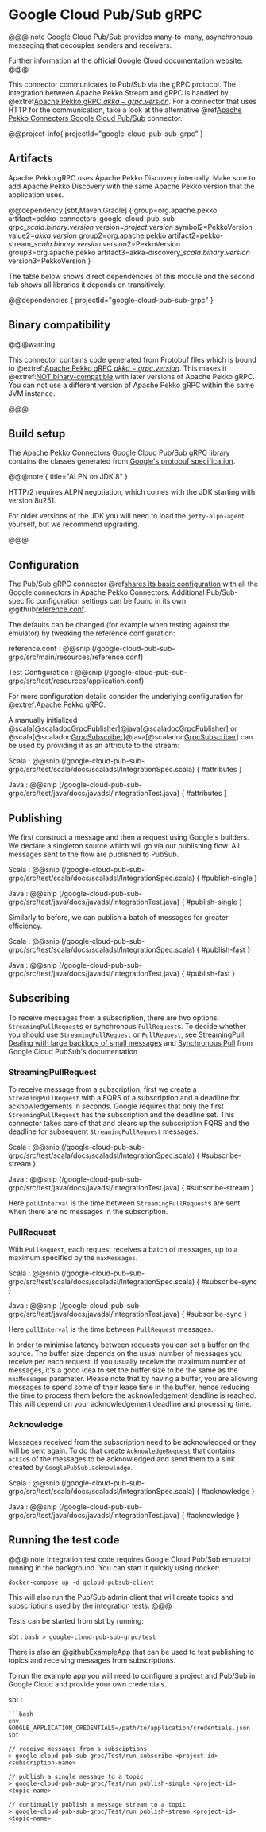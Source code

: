 # Google Cloud Pub/Sub gRPC

@@@ note
Google Cloud Pub/Sub provides many-to-many, asynchronous messaging that decouples senders and receivers.

Further information at the official [Google Cloud documentation website](https://cloud.google.com/pubsub/docs/overview).
@@@

This connector communicates to Pub/Sub via the gRPC protocol. The integration between Apache Pekko Stream and gRPC is handled by
@extref[Apache Pekko gRPC $akka-grpc.version$](akka-grpc:). For a connector that uses HTTP for the communication, take a
look at the alternative @ref[Apache Pekko Connectors Google Cloud Pub/Sub](google-cloud-pub-sub.md) connector.

@@project-info{ projectId="google-cloud-pub-sub-grpc" }

## Artifacts

Apache Pekko gRPC uses Apache Pekko Discovery internally. Make sure to add Apache Pekko Discovery with the same Apache Pekko version that the application uses.

@@dependency [sbt,Maven,Gradle] {
  group=org.apache.pekko
  artifact=pekko-connectors-google-cloud-pub-sub-grpc_$scala.binary.version$
  version=$project.version$
  symbol2=PekkoVersion
  value2=$akka.version$
  group2=org.apache.pekko
  artifact2=pekko-stream_$scala.binary.version$
  version2=PekkoVersion
  group3=org.apache.pekko
  artifact3=akka-discovery_$scala.binary.version$
  version3=PekkoVersion
}

The table below shows direct dependencies of this module and the second tab shows all libraries it depends on transitively.

@@dependencies { projectId="google-cloud-pub-sub-grpc" }

## Binary compatibility

@@@warning

This connector contains code generated from Protobuf files which is bound to @extref:[Apache Pekko gRPC $akka-grpc.version$](akka-grpc:). This makes it @extref:[NOT binary-compatible](akka-grpc:/binary-compatibility.html) with later versions of Apache Pekko gRPC.
You can not use a different version of Apache Pekko gRPC within the same JVM instance.

@@@

## Build setup

The Apache Pekko Connectors Google Cloud Pub/Sub gRPC library contains the classes generated from [Google's protobuf specification](https://github.com/googleapis/java-pubsub/tree/master/proto-google-cloud-pubsub-v1/).

@@@note { title="ALPN on JDK 8" }

HTTP/2 requires ALPN negotiation, which comes with the JDK starting with
version 8u251.

For older versions of the JDK you will need to load the `jetty-alpn-agent`
yourself, but we recommend upgrading.

@@@

## Configuration

The Pub/Sub gRPC connector @ref[shares its basic configuration](google-common.md) with all the Google connectors in Apache Pekko Connectors.
Additional Pub/Sub-specific configuration settings can be found in its own @github[reference.conf](/google-cloud-pub-sub-grpc/src/main/resources/reference.conf).

The defaults can be changed (for example when testing against the emulator) by tweaking the reference configuration:

reference.conf
: @@snip (/google-cloud-pub-sub-grpc/src/main/resources/reference.conf)

Test Configuration
: @@snip (/google-cloud-pub-sub-grpc/src/test/resources/application.conf)

For more configuration details consider the underlying configuration for @extref:[Apache Pekko gRPC](akka-grpc:/client/configuration.html).

A manually initialized @scala[@scaladoc[GrpcPublisher](akka.stream.alpakka.googlecloud.pubsub.grpc.scaladsl.GrpcPublisher)]@java[@scaladoc[GrpcPublisher](akka.stream.alpakka.googlecloud.pubsub.grpc.javadsl.GrpcPublisher)] or @scala[@scaladoc[GrpcSubscriber](akka.stream.alpakka.googlecloud.pubsub.grpc.scaladsl.GrpcSubscriber)]@java[@scaladoc[GrpcSubscriber](akka.stream.alpakka.googlecloud.pubsub.grpc.javadsl.GrpcSubscriber)] can be used by providing it as an attribute to the stream:

Scala
: @@snip (/google-cloud-pub-sub-grpc/src/test/scala/docs/scaladsl/IntegrationSpec.scala) { #attributes }

Java
: @@snip (/google-cloud-pub-sub-grpc/src/test/java/docs/javadsl/IntegrationTest.java) { #attributes }

## Publishing

We first construct a message and then a request using Google's builders. We declare a singleton source which will go via our publishing flow. All messages sent to the flow are published to PubSub.

Scala
: @@snip (/google-cloud-pub-sub-grpc/src/test/scala/docs/scaladsl/IntegrationSpec.scala) { #publish-single }

Java
: @@snip (/google-cloud-pub-sub-grpc/src/test/java/docs/javadsl/IntegrationTest.java) { #publish-single }


Similarly to before, we can publish a batch of messages for greater efficiency.

Scala
: @@snip (/google-cloud-pub-sub-grpc/src/test/scala/docs/scaladsl/IntegrationSpec.scala) { #publish-fast }

Java
: @@snip (/google-cloud-pub-sub-grpc/src/test/java/docs/javadsl/IntegrationTest.java) { #publish-fast }

## Subscribing

To receive messages from a subscription, there are two options: `StreamingPullRequest`s or synchronous `PullRequest`s.
To decide whether you should use `StreamingPullRequest` or `PullRequest`, see [StreamingPull: Dealing with large backlogs of small messages](https://cloud.google.com/pubsub/docs/pull#streamingpull_dealing_with_large_backlogs_of_small_messages) and [Synchronous Pull](https://cloud.google.com/pubsub/docs/pull#synchronous_pull) from Google Cloud PubSub's documentation

### StreamingPullRequest
To receive message from a subscription, first we create a `StreamingPullRequest` with a FQRS of a subscription and
a deadline for acknowledgements in seconds. Google requires that only the first `StreamingPullRequest` has the subscription
and the deadline set. This connector takes care of that and clears up the subscription FQRS and the deadline for subsequent
`StreamingPullRequest` messages.

Scala
: @@snip (/google-cloud-pub-sub-grpc/src/test/scala/docs/scaladsl/IntegrationSpec.scala) { #subscribe-stream }

Java
: @@snip (/google-cloud-pub-sub-grpc/src/test/java/docs/javadsl/IntegrationTest.java) { #subscribe-stream }

Here `pollInterval` is the time between `StreamingPullRequest`s are sent when there are no messages in the subscription.

### PullRequest

With `PullRequest`, each request receives a batch of messages, up to a maximum specified by the `maxMessages`.

Scala
: @@snip (/google-cloud-pub-sub-grpc/src/test/scala/docs/scaladsl/IntegrationSpec.scala) { #subscribe-sync }

Java
: @@snip (/google-cloud-pub-sub-grpc/src/test/java/docs/javadsl/IntegrationTest.java) { #subscribe-sync }

Here `pollInterval` is the time between `PullRequest` messages.

In order to minimise latency between requests you can set a buffer on the source. The buffer size depends on the usual
number of messages you receive per each request, if you usually receive the maximum number of messages, it's a good idea
to set the buffer size to be the same as the `maxMessages` parameter. Please note that by having a buffer, you are allowing
messages to spend some of their lease time in the buffer, hence reducing the time to process them before the acknowledgement
deadline is reached. This will depend on your acknowledgement deadline and processing time.

### Acknowledge

Messages received from the subscription need to be acknowledged or they will be sent again. To do that create
`AcknowledgeRequest` that contains `ackId`s of the messages to be acknowledged and send them to a sink
created by `GooglePubSub.acknowledge`.

Scala
: @@snip (/google-cloud-pub-sub-grpc/src/test/scala/docs/scaladsl/IntegrationSpec.scala) { #acknowledge }

Java
: @@snip (/google-cloud-pub-sub-grpc/src/test/java/docs/javadsl/IntegrationTest.java) { #acknowledge }

## Running the test code

@@@ note
Integration test code requires Google Cloud Pub/Sub emulator running in the background. You can start it quickly using docker:

`docker-compose up -d gcloud-pubsub-client`

This will also run the Pub/Sub admin client that will create topics and subscriptions used by the
integration tests.
@@@

Tests can be started from sbt by running:

sbt
:   ```bash
    > google-cloud-pub-sub-grpc/test
    ```

There is also an @github[ExampleApp](/google-cloud-pub-sub-grpc/src/test/scala/docs/scaladsl/ExampleApp.scala) that can be used
to test publishing to topics and receiving messages from subscriptions.

To run the example app you will need to configure a project and Pub/Sub in Google Cloud and provide your own credentials.

sbt
:   &#9;

    ```bash
    env GOOGLE_APPLICATION_CREDENTIALS=/path/to/application/credentials.json sbt

    // receive messages from a subsciptions
    > google-cloud-pub-sub-grpc/Test/run subscribe <project-id> <subscription-name>

    // publish a single message to a topic
    > google-cloud-pub-sub-grpc/Test/run publish-single <project-id> <topic-name>

    // continually publish a message stream to a topic
    > google-cloud-pub-sub-grpc/Test/run publish-stream <project-id> <topic-name>
    ```

